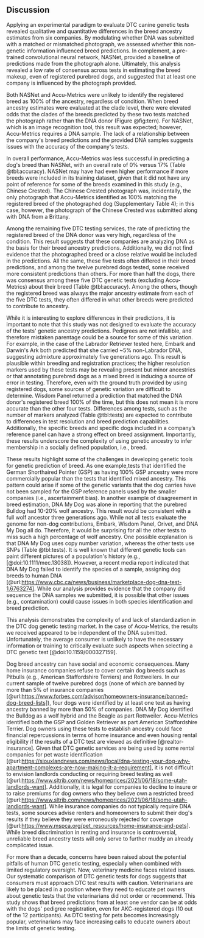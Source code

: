 ## Discussion

Applying an experimental paradigm to evaluate DTC canine genetic tests revealed qualitative and quantitative differences in the breed ancestry estimates from six companies.
By modulating whether DNA was submitted with a matched or mismatched photograph, we assessed whether this non-genetic information influenced breed predictions.
In complement, a pre-trained convolutional neural network, NASNet, provided a baseline of predictions made from the photograph alone.
Ultimately, this analysis revealed a low rate of consensus across tests in estimating the breed makeup, even of registered purebred dogs, and suggested that at least one company is influenced by the photograph provided.

Both NASNet and Accu-Metrics were unlikely to identify the registered breed as 100% of the ancestry, regardless of condition.
When breed ancestry estimates were evaluated at the clade level, there were elevated odds that the clades of the breeds predicted by these two tests matched the photograph rather than the DNA donor (Figure @fig:tern).
For NASNet, which is an image recognition tool, this result was expected; however, Accu-Metrics requires a DNA sample.
The lack of a relationship between the company's breed predictions and the provided DNA samples suggests issues with the accuracy of the company's tests. 

In overall performance, Accu-Metrics was less successful in predicting a dog's breed than NASNet, with an overall rate of 0% versus 17% (Table @tbl:accuracy).
NASNet may have had even higher performance if more breeds were included in its training dataset, given that it did not have any point of reference for some of the breeds examined in this study (e.g., Chinese Crested).
The Chinese Crested photograph was, incidentally, the only photograph that Accu-Metrics identified as 100% matching the registered breed of the photographed dog (Supplementary Table 4); in this case, however, the photograph of the Chinese Crested was submitted along with DNA from a Brittany.

Among the remaining five DTC testing services, the rate of predicting the registered breed of the DNA donor was very high, regardless of the condition.
This result suggests that these companies are analyzing DNA as the basis for their breed ancestry predictions.
Additionally, we did not find evidence that the photographed breed or a close relative would be included in the predictions.
All the same, these five tests often differed in their breed predictions, and among the twelve purebred dogs tested, some received more consistent predictions than others.
For more than half the dogs, there was consensus among these five DTC genetic tests (excluding Accu-Metrics) about their breed (Table @tbl:accuracy).
Among the others, though the registered breed was always the major ancestry estimate from each of the five DTC tests, they often differed in what other breeds were predicted to contribute to ancestry.

While it is interesting to explore differences in their predictions, it is important to note that this study was not designed to evaluate the accuracy of the tests' genetic ancestry predictions.
Pedigrees are not infallible, and therefore mistaken parentage could be a source for some of this variation.
For example, in the case of the Labrador Retriever tested here, Embark and Darwin's Ark both predicted that she carried ~5% non-Labrador DNA, suggesting admixture approximately five generations ago.
This result is plausible within breeding and registration practices; the higher resolution markers used by these tests may be revealing present but minor ancestries or that annotating purebred dogs as a mixed breed is inducing a source of error in testing.
Therefore, even with the ground truth provided by using registered dogs, some sources of genetic variation are difficult to determine.
Wisdom Panel returned a prediction that matched the DNA donor's registered breed 100% of the time, but this does not mean it is more accurate than the other four tests.
Differences among tests, such as the number of markers analyzed (Table @tbl:tests) are expected to contribute to differences in test resolution and breed prediction capabilities.
Additionally, the specific breeds and specific dogs included in a company’s reference panel can have a strong effect on breed assignment.
Importantly, these results underscore the complexity of using genetic ancestry to infer membership in a socially defined population, i.e., breed.

These results highlight some of the challenges in developing genetic tools for genetic prediction of breed.
As one example,tests that identified the German Shorthaired Pointer (GSP) as having 100% GSP ancestry were more commercially popular than the tests that identified mixed ancestry.
This pattern could arise if some of the genetic variants that the dog carries have not been sampled for the GSP reference panels used by the smaller companies (i.e., ascertainment bias).
In another example of disagreement in breed estimation, DNA My Dog was alone in reporting that the purebred Bulldog had 10-20% wolf ancestry.
This result would be consistent with a full wolf ancestor three generations ago.
While not all tests evaluate the genome for non-dog contributions, Embark, Wisdom Panel, Orivet, and DNA My Dog all do.
Therefore, it would be surprising for all the other tests to miss such a high percentage of wolf ancestry.
One possible explanation is that DNA My Dog uses copy number variation, whereas the other tests use SNPs (Table @tbl:tests).
It is well known that different genetic tools can paint different pictures of a population's history (e.g., [@doi:10.1111/mec.13038]).
However, a recent media report indicated that DNA My Dog failed to identify the species of a sample, assigning dog breeds to human DNA [@url:https://www.cbc.ca/news/business/marketplace-dog-dna-test-1.6763274].
While our analysis provides evidence that the company did sequence the DNA samples we submitted, it is possible that other issues (e.g., contamination) could cause issues in both species identification and breed prediction.

This analysis demonstrates the complexity of and lack of standardization in the DTC dog genetic testing market.
In the case of Accu-Metrics, the results we received appeared to be independent of the DNA submitted.
Unfortunately, the average consumer is unlikely to have the necessary information or training to critically evaluate such aspects when selecting a DTC genetic test [@doi:10.1159/000327159].

Dog breed ancestry can have social and economic consequences.
Many home insurance companies refuse to cover certain dog breeds such as Pitbulls (e.g., American Staffordshire Terriers) and Rottweilers.
In our current sample of twelve purebred dogs (none of which are banned by more than 5% of insurance companies [@url:https://www.forbes.com/advisor/homeowners-insurance/banned-dog-breed-lists]), four dogs were identified by at least one test as having ancestry banned by more than 50% of companies.
DNA My Dog identified the Bulldog as a wolf hybrid and the Beagle as part Rottweiler.
Accu-Metrics identified both the GSP and Golden Retriever as part American Staffordshire Terrier.
Dog owners using these tests to establish ancestry could face financial repercussions in terms of home insurance and even housing rental eligibility if the results of a DTC test are viewed as definitive [@realtor-insurance].
Given that DTC genetic services are being used by some rental companies for pet waste identification [@url:https://siouxlandnews.com/news/local/dna-testing-your-dog-why-apartment-complexes-are-now-making-it-a-requirement], it is not difficult to envision landlords conducting or requiring breed testing as well [@url:https://www.sltrib.com/news/homeprices/2021/06/18/some-utah-landlords-want].
Additionally, it is legal for companies to decline to insure or to raise premiums for dog owners who they believe own a restricted breed [@url:https://www.sltrib.com/news/homeprices/2021/06/18/some-utah-landlords-want].
While insurance companies do not typically require DNA tests, some sources advise renters and homeowners to submit their dog's results if they believe they were erroneously rejected for coverage [@url:https://www.mspca.org/pet_resources/home-insurance-and-pets].
While breed discrimination in renting and insurance is controversial, unreliable breed ancestry tests will only serve to further muddy an already complicated issue.

For more than a decade, concerns have been raised about the potential pitfalls of human DTC genetic testing, especially when combined with limited regulatory oversight.
Now, veterinary medicine faces related issues.
Our systematic comparison of DTC genetic tests for dogs suggests that consumers must approach DTC test results with caution.
Veterinarians are likely to be placed in a position where they need to educate pet owners about genetic tests that the veterinarians did not order or recommend.
This study shows that breed predictions from at least one vendor can be at odds with the dogs' pedigree registration, even for AKC-registered dogs (10 out of the 12 participants).
As DTC testing for pets becomes increasingly popular, veterinarians may face increasing calls to educate owners about the limits of genetic testing.
